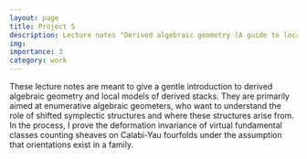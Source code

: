 ```yaml
---
layout: page
title: Project 5
description: Lecture notes "Derived algebraic geometry (A guide to local models for shifted symplectic structures)"
img: 
importance: 3
category: work
---
```


These lecture notes are meant to give a gentle introduction to derived algebraic geometry and local models of derived stacks. They are primarily aimed at enumerative algebraic geometers, who want to understand the role of shifted symplectic structures and where these structures arise from. In the process, I prove the deformation invariance of virtual fundamental classes counting sheaves on Calabi-Yau fourfolds under the assumption that orientations exist in a family. 



